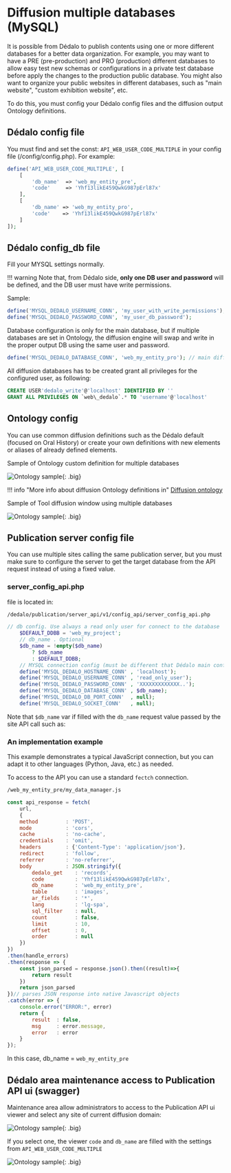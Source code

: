 # Diffusion multiple databases (MySQL)

It is possible from Dédalo to publish contents using one or more different databases for a better data organization.
For example, you may want to have a PRE (pre-production) and PRO (production) different databases to allow easy test new schemas or configurations in a private test database before apply the changes to the production public database.
You might also want to organize your public websites in different databases, such as "main website", "custom exhibition website", etc.

To do this, you must config your Dédalo config files and the diffusion output Ontology definitions.

## Dédalo config file

You must find and set the const: `API_WEB_USER_CODE_MULTIPLE` in your config file (/config/config.php). For example:

```php
define('API_WEB_USER_CODE_MULTIPLE', [
    [
        'db_name'  => 'web_my_entity_pre',
        'code'     => 'Yhf13likE459QwkG987pErl87x'
    ],
    [
        'db_name' => 'web_my_entity_pro',
        'code'    => 'Yhf13likE459QwkG987pErl87x'
    ]
]);
```

## Dédalo config_db file

Fill your MYSQL settings normally.

!!! warning
    Note that, from Dédalo side, **only one DB user and password** will be defined, and the DB user must have write permissions.

Sample:

```php
define('MYSQL_DEDALO_USERNAME_CONN', 'my_user_with_write_permissions');
define('MYSQL_DEDALO_PASSWORD_CONN', 'my_user_db_password');
```

Database configuration is only for the main database, but if multiple databases are set in Ontology, the diffusion engine will swap and write in the proper output DB using the same user and password.

```php
define('MYSQL_DEDALO_DATABASE_CONN', 'web_my_entity_pro'); // main diffusion database
```

All diffusion databases has to be created grant all privileges for the configured user, as following:

```sql
CREATE USER'dedalo_write'@'localhost' IDENTIFIED BY ''
GRANT ALL PRIVILEGES ON `web\_dedalo`.* TO 'username'@'localhost'
```

## Ontology config

You can use common diffusion definitions such as the Dédalo default (focused on Oral History) or create your own definitions with new elements or aliases of already defined elements.

Sample of Ontology custom definition for multiple databases

   ![Ontology sample](assets/diffusion_multiple_databases.png){: .big}

!!! info "More info about diffusion Ontology definitions in"
    [Diffusion ontology](diffusion_data_flow.md#diffusion-ontology)

Sample of Tool diffusion window using multiple databases

   ![Ontology sample](assets/tool_diffusion_multiple_db.png){: .big}

## Publication server config file

You can use multiple sites calling the same publication server, but you must make sure to configure the server to get the target database from the API request instead of using a fixed value.

### server_config_api.php

file is located in:

```bash
/dedalo/publication/server_api/v1/config_api/server_config_api.php
```

```php
// db config. Use always a read only user for connect to the database
    $DEFAULT_DDBB = 'web_my_project';
    // db_name . Optional
    $db_name = !empty($db_name)
        ? $db_name
        : $DEFAULT_DDBB;
    // MYSQL connection config (must be different that Dédalo main config)
    define('MYSQL_DEDALO_HOSTNAME_CONN' , 'localhost');
    define('MYSQL_DEDALO_USERNAME_CONN' , 'read_only_user');
    define('MYSQL_DEDALO_PASSWORD_CONN' , 'XXXXXXXXXXXXX..');
    define('MYSQL_DEDALO_DATABASE_CONN' , $db_name);
    define('MYSQL_DEDALO_DB_PORT_CONN'  , null);
    define('MYSQL_DEDALO_SOCKET_CONN'   , null);
```

Note that `$db_name` var if filled with the `db_name` request value passed by the site API call such as:

### An implementation example

This example demonstrates a typical JavaScript connection, but you can adapt it to other languages (Python, Java, etc.) as needed.

To access to the API you can use a standard `fectch` connection.

```bash
/web_my_entity_pre/my_data_manager.js
```

```js
const api_response = fetch(
    url,
    {
    method         : 'POST',
    mode           : 'cors',
    cache          : 'no-cache',
    credentials    : 'omit',
    headers        : {'Content-Type': 'application/json'},
    redirect       : 'follow',
    referrer       : 'no-referrer',
    body           : JSON.stringify({
        dedalo_get    : 'records',
        code          : 'Yhf13likE459QwkG987pErl87x',
        db_name       : 'web_my_entity_pre',
        table         : 'images',
        ar_fields     : '*',
        lang          : 'lg-spa',
        sql_filter    : null,
        count         : false,
        limit         : 10,
        offset        : 0,
        order         : null
    })
})
.then(handle_errors)
.then(response => {
    const json_parsed = response.json().then((result)=>{
        return result
    })
    return json_parsed
})// parses JSON response into native Javascript objects
.catch(error => {
    console.error("ERROR:", error)
    return {
        result  : false,
        msg     : error.message,
        error   : error
    }
});
```

In this case, db_name = `web_my_entity_pre`

## Dédalo area maintenance access to Publication API ui (swagger)

Maintenance area allow administrators to access to the Publication API ui viewer and select any site of current diffusion domain:

   ![Ontology sample](assets/area_maintenance_publication_server.png){: .big}

If you select one, the viewer `code` and `db_name` are filled with the settings from `API_WEB_USER_CODE_MULTIPLE`

![Ontology sample](assets/swagger_view.png){: .big}
